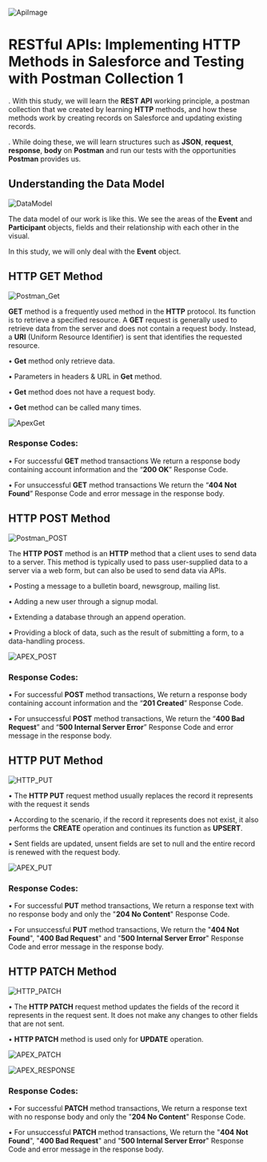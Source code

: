 ![ApiImage](https://github.com/yusufacarr18/REST-API-Integration-HTTP-Methods-In-Salesforce-with-Postman-Testing/blob/main/images/ApiImage.jpg)


# RESTful APIs: Implementing HTTP Methods in Salesforce and Testing with Postman Collection  1

. With this study, we will learn the **REST API** working principle, a postman collection that we created by learning **HTTP** methods, and how these methods work by creating records on Salesforce and updating existing records.

. While doing these, we will learn structures such as **JSON**, **request**, **response**, **body** on **Postman** and run our tests with the opportunities **Postman** provides us.



## Understanding the Data Model

![DataModel](https://github.com/yusufacarr18/REST-API-Integration-HTTP-Methods-In-Salesforce-with-Postman-Testing/blob/main/images/UnderstandingDataModel.png)
 
The data model of our work is like this. We see the areas of the **Event** and **Participant** objects, fields and their relationship with each other in the visual.

In this study, we will only deal with the **Event** object.




## HTTP GET Method
![Postman_Get](https://github.com/yusufacarr18/REST-API-Integration-HTTP-Methods-In-Salesforce-with-Postman-Testing/blob/main/images/Postman_Get.gif)

**GET** method is a frequently used method in the **HTTP** protocol. Its function is to retrieve a specified resource. A **GET** request is generally used to retrieve data from the server and does not contain a request body. Instead, a **URI** (Uniform Resource Identifier) is sent that identifies the requested resource.

•	**Get** method only retrieve data.

•	Parameters in headers & URL in **Get** method.

•	**Get** method does not have a request body.

•	**Get** method can be called many times.

![ApexGet](https://github.com/yusufacarr18/REST-API-Integration-HTTP-Methods-In-Salesforce-with-Postman-Testing/blob/main/images/ApexGetMethod.png)

### Response Codes:

•	For successful **GET** method transactions We return a response body containing account information and the “**200 OK**” Response Code.

•	For unsuccessful **GET** method transactions We return the “**404 Not Found**” Response Code and error message in the response body.




## HTTP POST Method

 ![Postman_POST](https://github.com/yusufacarr18/REST-API-Integration-HTTP-Methods-In-Salesforce-with-Postman-Testing/blob/main/images/Postman_Post.gif)

The **HTTP POST** method is an **HTTP** method that a client uses to send data to a server. This method is typically used to pass user-supplied data to a server via a web form, but can also be used to send data via APIs.

• Posting a message to a bulletin board, newsgroup, mailing list.

• Adding a new user through a signup modal.

• Extending a database through an append operation.

• Providing a block of data, such as the result of submitting a form, to a data-handling process.

  ![APEX_POST](https://github.com/yusufacarr18/REST-API-Integration-HTTP-Methods-In-Salesforce-with-Postman-Testing/blob/main/images/ApexPostMethod.png)

### Response Codes:

•	For successful **POST** method transactions, We return a response body containing account information and the “**201 Created**” Response Code.

•	For unsuccessful **POST** method transactions, We return the “**400 Bad Request**” and “**500 Internal Server Error**” Response Code and error message in the response body.




## HTTP PUT Method

 ![HTTP_PUT](https://github.com/yusufacarr18/REST-API-Integration-HTTP-Methods-In-Salesforce-with-Postman-Testing/blob/main/images/HTTPPutMethod.png)

•	The **HTTP PUT** request method usually replaces the record it represents with the request it sends

•	According to the scenario, if the record it represents does not exist, it also performs the **CREATE** operation and continues its function as **UPSERT**.

•	Sent fields are updated, unsent fields are set to null and the entire record is renewed with the request body.

  ![APEX_PUT](https://github.com/yusufacarr18/REST-API-Integration-HTTP-Methods-In-Salesforce-with-Postman-Testing/blob/main/images/ApexPutMethod.png)

### Response Codes:

•	For successful **PUT** method transactions, We return a response text with no response body and only the "**204 No Content**" Response Code.

•	For unsuccessful **PUT** method transactions, We return the "**404 Not Found**", "**400 Bad Request**" and "**500 Internal Server Error**" Response Code and error message in the response body.

 



## HTTP PATCH Method

 ![HTTP_PATCH](https://github.com/yusufacarr18/REST-API-Integration-HTTP-Methods-In-Salesforce-with-Postman-Testing/blob/main/images/HTTPPatchMethod.png)
 
•	The **HTTP PATCH** request method updates the fields of the record it represents in the request sent. It does not make any changes to other fields that are not sent.

•	**HTTP PATCH** method is used only for **UPDATE** operation. 

  ![APEX_PATCH](https://github.com/yusufacarr18/REST-API-Integration-HTTP-Methods-In-Salesforce-with-Postman-Testing/blob/main/images/ApexPatchMethod.png)

  ![APEX_RESPONSE](https://github.com/yusufacarr18/REST-API-Integration-HTTP-Methods-In-Salesforce-with-Postman-Testing/blob/main/images/ApexResponseMethod.png)

### Response Codes:

•	For successful **PATCH** method transactions, We return a response text with no response body and only the "**204 No Content**" Response Code.

•	For unsuccessful **PATCH** method transactions, We return the "**404 Not Found**", "**400 Bad Request**" and "**500 Internal Server Error**" Response Code and error message in the response body.





 


